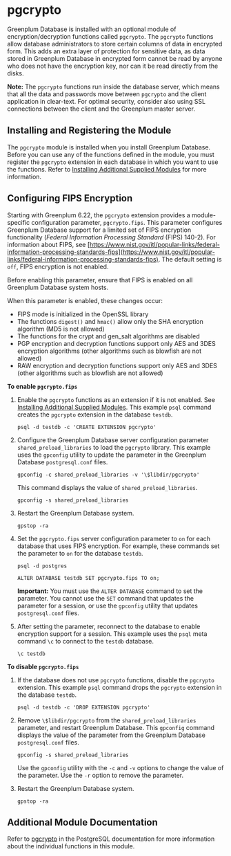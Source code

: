 # pgcrypto 

Greenplum Database is installed with an optional module of encryption/decryption functions called `pgcrypto`. The `pgcrypto` functions allow database administrators to store certain columns of data in encrypted form. This adds an extra layer of protection for sensitive data, as data stored in Greenplum Database in encrypted form cannot be read by anyone who does not have the encryption key, nor can it be read directly from the disks.

**Note:** The `pgcrypto` functions run inside the database server, which means that all the data and passwords move between `pgcrypto` and the client application in clear-text. For optimal security, consider also using SSL connections between the client and the Greenplum master server.

## <a id="topic_reg"></a>Installing and Registering the Module 

The `pgcrypto` module is installed when you install Greenplum Database. Before you can use any of the functions defined in the module, you must register the `pgcrypto` extension in each database in which you want to use the functions. Refer to [Installing Additional Supplied Modules](../../install_guide/install_modules.html) for more information.

## <a id="configuring-fips-encryption"></a>Configuring FIPS Encryption 

Starting with Greenplum 6.22, the `pgcrypto` extension provides a module-specific configuration parameter, `pgcrypto.fips`. This parameter configures Greenplum Database support for a limited set of FIPS encryption functionality \(*Federal Information Processing Standard* \(FIPS\) 140-2\). For information about FIPS, see [https://www.nist.gov/itl/popular-links/federal-information-processing-standards-fips](https://www.nist.gov/itl/popular-links/federal-information-processing-standards-fips). The default setting is `off`, FIPS encryption is not enabled.

Before enabling this parameter, ensure that FIPS is enabled on all Greenplum Database system hosts.

When this parameter is enabled, these changes occur:

-   FIPS mode is initialized in the OpenSSL library
-   The functions `digest()` and `hmac()` allow only the SHA encryption algorithm \(MD5 is not allowed\)
-   The functions for the crypt and gen\_salt algorithms are disabled
-   PGP encryption and decryption functions support only AES and 3DES encryption algorithms \(other algorithms such as blowfish are not allowed\)
-   RAW encryption and decryption functions support only AES and 3DES \(other algorithms such as blowfish are not allowed\)

**To enable `pgcrypto.fips`**

1.  Enable the `pgcrypto` functions as an extension if it is not enabled. See [Installing Additional Supplied Modules](../../install_guide/install_modules.html). This example `psql` command creates the `pgcrypto` extension in the database `testdb`.

    ```
    psql -d testdb -c 'CREATE EXTENSION pgcrypto'
    ```

2.  Configure the Greenplum Database server configuration parameter `shared_preload_libraries` to load the `pgcrypto` library. This example uses the `gpconfig` utility to update the parameter in the Greenplum Database `postgresql.conf` files.

    ```
    gpconfig -c shared_preload_libraries -v '\$libdir/pgcrypto'
    ```

    This command displays the value of `shared_preload_libraries`.

    ```
    gpconfig -s shared_preload_libraries
    ```

3.  Restart the Greenplum Database system.

    ```
    gpstop -ra 
    ```

4.  Set the `pgcrypto.fips` server configuration parameter to `on` for each database that uses FIPS encryption. For example, these commands set the parameter to `on` for the database `testdb`.

    ```
    psql -d postgres
    ```
    ```
    ALTER DATABASE testdb SET pgcrypto.fips TO on;
    ```

    **Important:** You must use the `ALTER DATABASE` command to set the parameter. You cannot use the `SET` command that updates the parameter for a session, or use the `gpconfig` utility that updates `postgresql.conf` files.

5.  After setting the parameter, reconnect to the database to enable encryption support for a session. This example uses the `psql` meta command `\c` to connect to the `testdb` database.

    ```
    \c testdb
    ```


**To disable `pgcrypto.fips`**

1.  If the database does not use `pgcrypto` functions, disable the `pgcrypto` extension. This example `psql` command drops the `pgcrypto` extension in the database `testdb`.

    ```
    psql -d testdb -c 'DROP EXTENSION pgcrypto'
    ```

2.  Remove `\$libdir/pgcrypto` from the `shared_preload_libraries` parameter, and restart Greenplum Database. This `gpconfig` command displays the value of the parameter from the Greenplum Database `postgresql.conf` files.

    ```
    gpconfig -s shared_preload_libraries
    ```

    Use the `gpconfig` utility with the `-c` and `-v` options to change the value of the parameter. Use the `-r` option to remove the parameter.

3.  Restart the Greenplum Database system.

    ```
    gpstop -ra 
    ```

## <a id="topic_info"></a>Additional Module Documentation 

Refer to [pgcrypto](https://www.postgresql.org/docs/9.4/pgcrypto.html) in the PostgreSQL documentation for more information about the individual functions in this module.

